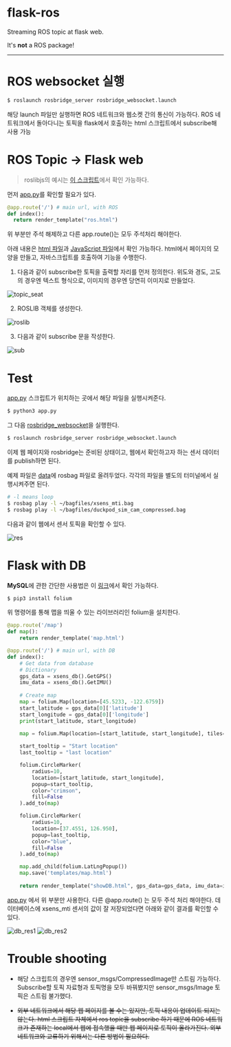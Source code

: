 # flask-ros
Streaming ROS topic at flask web.

It's **not** a ROS package!

---

# ROS websocket 실행
```bash
$ roslaunch rosbridge_server rosbridge_websocket.launch
```

해당 launch 파일만 실행하면 ROS 네트워크와 웹소켓 간의 통신이 가능하다. ROS 네트워크에서 돌아다니는 토픽을 flask에서 호출하는 html 스크립트에서 subscribe해 사용 가능

# ROS Topic -> Flask web

> roslibjs의 예시는 [이 스크립트](/templates/tutorial.html)에서 확인 가능하다.

먼저 [app.py](/app.py)를 확인할 필요가 있다.

```python
@app.route('/') # main url, with ROS
def index():
  return render_template("ros.html")
```

위 부분만 주석 해제하고 다른 app.route()는 모두 주석처리 해야한다.

아래 내용은 [html 파일](/templates/ros.html)과 [JavaScript 파일](/static/ros.js)에서 확인 가능하다. html에서 페이지의 모양을 만들고, 자바스크립트를 호출하여 기능을 수행한다.

1. 다음과 같이 subscribe한 토픽을 출력할 자리를 먼저 정의한다. 위도와 경도, 고도의 경우엔 텍스트 형식으로, 이미지의 경우엔 당연히 이미지로 만들었다.

![topic_seat](/images/topic_seat.png)

2. ROSLIB 객체를 생성한다.

![roslib](/images/roslib.png)

3. 다음과 같이 subscribe 문을 작성한다.

![sub](/images/sub.png)

# Test
[app.py](app.py) 스크립트가 위치하는 곳에서 해당 파일을 실행시켜준다.
```bash
$ python3 app.py
```

그 다음 [rosbridge_websocket](#ros-websocket-실행)을 실행한다.
```bash
$ roslaunch rosbridge_server rosbridge_websocket.launch
```

이제 웹 페이지와 rosbridge는 준비된 상태이고, 웹에서 확인하고자 하는 센서 데이터를 publish하면 된다.

예제 파일은 [data](/data/)에 rosbag 파일로 올려두었다. 각각의 파일을 별도의 터미널에서 실행시켜주면 된다.
```bash
# -l means loop
$ rosbag play -l ~/bagfiles/xsens_mti.bag
$ rosbag play -l ~/bagfiles/duckpod_sim_cam_compressed.bag
```

다음과 같이 웹에서 센서 토픽을 확인할 수 있다.

![res](/images/res.png)

# Flask with DB
**MySQL**에 관한 간단한 사용법은 이 [링크](/MySQL/mysql_tutorial.md)에서 확인 가능하다.

```bash
$ pip3 install folium
```

위 명령어를 통해 맵을 띄울 수 있는 라이브러리인 folium을 설치한다.

```python
@app.route('/map')
def map():
    return render_template('map.html')

@app.route('/') # main url, with DB
def index():
    # Get data from database
    # Dictionary
    gps_data = xsens_db().GetGPS()
    imu_data = xsens_db().GetIMU()
    
    # Create map
    map = folium.Map(location=[45.5233, -122.6759])
    start_latitude = gps_data[0]['latitude']
    start_longitude = gps_data[0]['longitude']
    print(start_latitude, start_longitude)
    
    map = folium.Map(location=[start_latitude, start_longitude], tiles="Stamen Toner", zoom_start=16)

    start_tooltip = "Start location"
    last_tooltip = "last location"

    folium.CircleMarker(
        radius=10,
        location=[start_latitude, start_longitude],
        popup=start_tooltip,
        color="crimson",
        fill=False
    ).add_to(map)

    folium.CircleMarker(
        radius=10,
        location=[37.4551, 126.950],
        popup=last_tooltip,
        color="blue",
        fill=False
    ).add_to(map)

    map.add_child(folium.LatLngPopup())
    map.save('templates/map.html')
    
    return render_template("showDB.html", gps_data=gps_data, imu_data=imu_data)
```

[app.py](/app.py) 에서 위 부분만 사용한다. 다른 @app.route() 는 모두 주석 처리 해야한다. 데이터베이스에 xsens_mti 센서의 값이 잘 저장되었다면 아래와 같이 결과를 확인할 수 있다.

![db_res1](/images/db_res1.png)
![db_res2](/images/db_res2.png)

# Trouble shooting
- 해당 스크립트의 경우엔 sensor_msgs/CompressedImage만 스트림 가능하다. Subscribe할 토픽 자료형과 토픽명을 모두 바꿔봤지만 sensor_msgs/Image 토픽은 스트림 불가했다.

- ~~외부 네트워크에서 해당 웹 페이지를 볼 수는 있지만, 토픽 내용이 업데이트 되지는 않는다. html 스크립트 자체에서 ros topic을 subscribe 하기 때문에 ROS 네트워크가 존재하는 local에서 웹에 접속했을 때만 웹 페이지로 토픽이 올라가진다. 외부 네트워크와 교류하기 위해서는 다른 방법이 필요하다.~~




